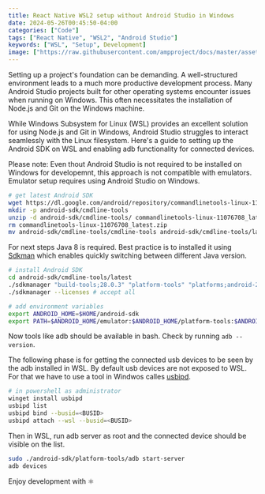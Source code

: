```yaml
---
title: React Native WSL2 setup without Android Studio in Windows
date: 2024-05-26T00:45:50-04:00
categories: ["Code"]
tags: ["React Native", "WSL2", "Android Studio"]
keywords: ["WSL", "Setup", Development]
image: ["https://raw.githubusercontent.com/ampproject/docs/master/assets/img/logo-og-image.jpg"]
---
```


Setting up a project's foundation can be demanding. A well-structured environment leads to a much more productive development process. Many Android Studio projects built for other operating systems encounter issues when running on Windows. This often necessitates the installation of Node.js and Git on the Windows machine.

While Windows Subsystem for Linux (WSL) provides an excellent solution for using Node.js and Git in Windows, Android Studio struggles to interact seamlessly with the Linux filesystem. Here's a guide to setting up the Android SDK on WSL and enabling adb functionality for connected devices.

Please note: Even thout Android Studio is not required to be installed on Windows for developemnt, this approach is not compatible with emulators. Emulator setup requires using Android Studio on Windows.

```bash
# get latest Android SDK
wget https://dl.google.com/android/repository/commandlinetools-linux-11076708_latest.zip
mkdir -p android-sdk/cmdline-tools
unzip -d android-sdk/cmdline-tools/ commandlinetools-linux-11076708_latest.zip 
rm commandlinetools-linux-11076708_latest.zip
mv android-sdk/cmdline-tools/cmdline-tools android-sdk/cmdline-tools/latest

```

For next steps Java 8 is required. Best practice is to installed it using [Sdkman](https://sdkman.io/) which enables quickly switching between different Java version.

```bash
# install Android SDK
cd android-sdk/cmdline-tools/latest
./sdkmanager "build-tools;28.0.3" "platform-tools" "platforms;android-28" "tools"
./sdkmanager --licenses # accept all

# add environment variables
export ANDROID_HOME=$HOME/android-sdk
export PATH=$ANDROID_HOME/emulator:$ANDROID_HOME/platform-tools:$ANDROID_HOME/tools/bin:$PATH
```

Now tools like adb should be available in bash. Check by running `adb --version`.

The following phase is for getting the connected usb devices to be seen by the adb installed in WSL. By default usb devices are not exposed to WSL. For that we have to use a tool in Windwos calles [usbipd](https://github.com/dorssel/usbipd-win).

```bash
# in powershell as administrator
winget install usbipd
usbipd list
usbipd bind --busid=<BUSID>
usbipd attach --wsl --busid=<BUSID>

```
Then in WSL, run adb server as root and the connected device should be visible on the list.

```bash
sudo ./android-sdk/platform-tools/adb start-server
adb devices

```

Enjoy development with :atom_symbol: